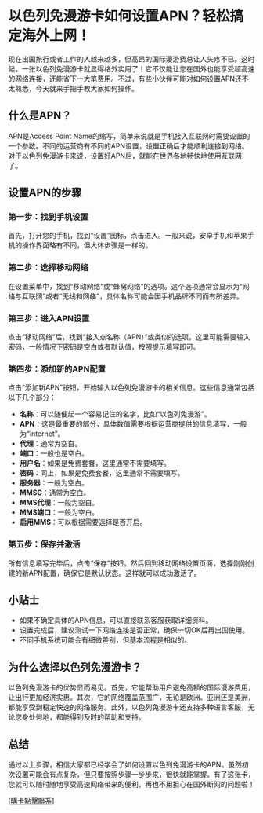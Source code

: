 # 以色列免漫游卡如何设置APN？轻松搞定海外上网！

现在出国旅行或者工作的人越来越多，但高昂的国际漫游费总让人头疼不已。这时候，一张以色列免漫游卡就显得格外实用了！它不仅能让您在国外也能享受超高速的网络连接，还能省下一大笔费用。不过，有些小伙伴可能对如何设置APN还不太熟悉，今天就来手把手教大家如何操作。

## 什么是APN？

APN是Access Point Name的缩写，简单来说就是手机接入互联网时需要设置的一个参数。不同的运营商有不同的APN设置，设置正确后才能顺利连接到网络。对于以色列免漫游卡来说，设置好APN后，就能在世界各地畅快地使用互联网了。

## 设置APN的步骤

### 第一步：找到手机设置

首先，打开您的手机，找到“设置”图标，点击进入。一般来说，安卓手机和苹果手机的操作界面略有不同，但大体步骤是一样的。

### 第二步：选择移动网络

在设置菜单中，找到“移动网络”或“蜂窝网络”的选项。这个选项通常会显示为“网络与互联网”或者“无线和网络”，具体名称可能会因手机品牌不同而有所差异。

### 第三步：进入APN设置

点击“移动网络”后，找到“接入点名称（APN）”或类似的选项。这里可能需要输入密码，一般情况下密码是空白或者默认值，按照提示填写即可。

### 第四步：添加新的APN配置

点击“添加新APN”按钮，开始输入以色列免漫游卡的相关信息。这些信息通常包括以下几个部分：

- **名称**：可以随便起一个容易记住的名字，比如“以色列免漫游”。
- **APN**：这是最重要的部分，具体数值需要根据运营商提供的信息填写，一般为“internet”。
- **代理**：通常为空白。
- **端口**：一般也是空白。
- **用户名**：如果是免费套餐，这里通常不需要填写。
- **密码**：同上，如果是免费套餐，这里通常不需要填写。
- **服务器**：一般为空白。
- **MMSC**：通常为空白。
- **MMS代理**：一般为空白。
- **MMS端口**：一般为空白。
- **启用MMS**：可以根据需要选择是否开启。

### 第五步：保存并激活

所有信息填写完毕后，点击“保存”按钮。然后回到移动网络设置页面，选择刚刚创建的新APN配置，确保它是默认状态。这样就可以成功激活了。

## 小贴士

- 如果不确定具体的APN信息，可以直接联系客服获取详细资料。
- 设置完成后，建议测试一下网络连接是否正常，确保一切OK后再出国使用。
- 不同手机系统可能会有细微差别，但基本流程是相似的。

## 为什么选择以色列免漫游卡？

以色列免漫游卡的优势显而易见。首先，它能帮助用户避免高额的国际漫游费用，让出行更加经济实惠。其次，它的网络覆盖范围广，无论是欧洲、亚洲还是美洲，都能享受到稳定快速的网络服务。此外，以色列免漫游卡还支持多种语言客服，无论您身处何地，都能得到及时的帮助和支持。

## 总结

通过以上步骤，相信大家都已经学会了如何设置以色列免漫游卡的APN。虽然初次设置可能会有点复杂，但只要按照步骤一步步来，很快就能掌握。有了这张卡，您就可以随时随地享受高速网络带来的便利，再也不用担心在国外断网的问题啦！

[[購卡點擊聯系](https://t.me/s/esim1088)]